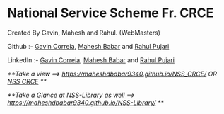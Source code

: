 # National Service Scheme Fr. CRCE

Created By Gavin, Mahesh and Rahul. (WebMasters)

Github :-  [Gavin Correia](https://github.com/thehardwareguy2000), [Mahesh Babar](https://github.com/maheshdbabar9340) and [Rahul Pujari](https://github.com/rahul7045)

LinkedIn :-  [Gavin Correia](https://www.linkedin.com/in/gavin-correia-2a6165191/), [Mahesh Babar](https://www.linkedin.com/in/mahesh9340/) and [Rahul Pujari](https://www.linkedin.com/in/rahul-pujari-3b8b0319b/)


_**Take a view ==> https://maheshdbabar9340.github.io/NSS_CRCE/  OR  [NSS CRCE](https://nsscrce.in/) **_


_**Take a Glance at NSS-Library as well ==> https://maheshdbabar9340.github.io/NSS-Library/ **_
